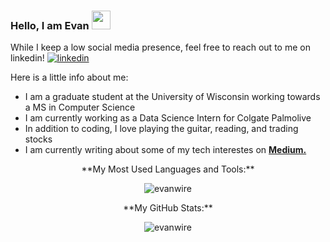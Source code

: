 ### Hello, I am Evan <img src="https://raw.githubusercontent.com/MartinHeinz/MartinHeinz/master/wave.gif" width="30px">

While I keep a low social media presence, feel free to reach out to me on linkedin! <a href="https://www.linkedin.com/in/evan-wireman-b57155189" rel="nofollow"> <img src="https://i.stack.imgur.com/gVE0j.png" alt="linkedin"></a>

Here is a little info about me:
- I am a graduate student at the University of Wisconsin working towards a MS in Computer Science
- I am currently working as a Data Science Intern for Colgate Palmolive
- In addition to coding, I love playing the guitar, reading, and trading stocks
- I am currently writing about some of my tech interestes on <a href="https://ewire77.medium.com/" rel="nofollow"><b>Medium.</b></a>

<p align="center"> **My Most Used Languages and Tools:**  </p>

<p align="center"> <img src="https://github-readme-stats.vercel.app/api/top-langs/?username=evanwire&hide=jupyter%20notebook" alt="evanwire" />

<p align="center"> **My GitHub Stats:** </p>
<p align="center"> <img src="https://github-readme-stats.vercel.app/api?username=evanwire&count_private=true&show_icons=true&theme=tokyonight" alt="evanwire" />
 


